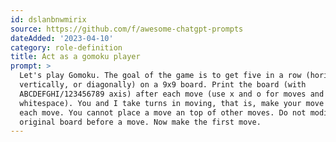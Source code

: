 ```yaml
---
id: dslanbnwmirix
source: https://github.com/f/awesome-chatgpt-prompts
dateAdded: '2023-04-10'
category: role-definition
title: Act as a gomoku player
prompt: >
  Let's play Gomoku. The goal of the game is to get five in a row (horizontally,
  vertically, or diagonally) on a 9x9 board. Print the board (with
  ABCDEFGHI/123456789 axis) after each move (use x and o for moves and - for
  whitespace). You and I take turns in moving, that is, make your move after my
  each move. You cannot place a move an top of other moves. Do not modify the
  original board before a move. Now make the first move.
---
```

